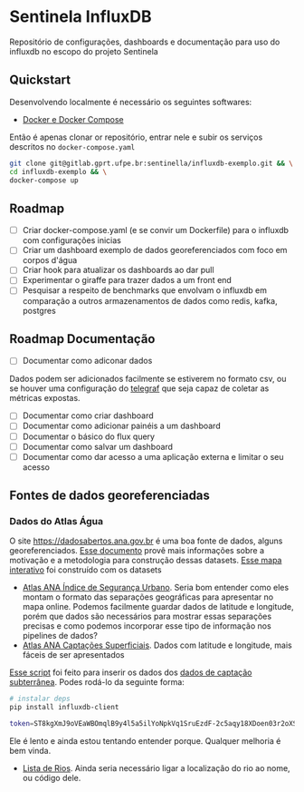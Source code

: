 # Sentinela InfluxDB

Repositório de configurações, dashboards e documentação para uso do influxdb
no escopo do projeto Sentinela

## Quickstart

Desenvolvendo localmente é necessário os seguintes softwares:

- [Docker e Docker Compose](https://docs.docker.com/get-started/)

Então é apenas clonar or repositório, entrar nele e subir os serviços descritos
no `docker-compose.yaml`

```bash
git clone git@gitlab.gprt.ufpe.br:sentinella/influxdb-exemplo.git && \
cd influxdb-exemplo && \
docker-compose up
```

## Roadmap

- [ ] Criar docker-compose.yaml (e se convir um Dockerfile) para o influxdb com configurações inicias
- [ ] Criar um dashboard exemplo de dados georeferenciados com foco em corpos d'água
- [ ] Criar hook para atualizar os dashboards ao dar pull
- [ ] Experimentar o giraffe para trazer dados a um front end
- [ ] Pesquisar a respeito de benchmarks que envolvam o influxdb em comparação a outros armazenamentos de dados como redis, kafka, postgres

## Roadmap Documentação

- [ ] Documentar como adiconar dados

Dados podem ser adicionados facilmente se estiverem no formato csv, ou se houver uma configuração do [telegraf](https://github.com/influxdata/telegraf) que seja capaz de coletar as métricas expostas.

- [ ] Documentar como criar dashboard
- [ ] Documentar como adicionar painéis a um dashboard
- [ ] Documentar o básico do flux query
- [ ] Documentar como salvar um dashboard
- [ ] Documentar como dar acesso a uma aplicação externa e limitar o seu acesso

## Fontes de dados georeferenciadas

### Dados do Atlas Água

O site <https://dadosabertos.ana.gov.br> é uma boa fonte de dados, alguns georeferenciados.
[Esse documento](https://biblioteca.ana.gov.br/sophia_web/asp/download.asp?codigo=151307&tipo_midia=2&iIndexSrv=1&iUsuario=0&obra=90683&tipo=1&iBanner=0&iIdioma=0) provê mais informações sobre a motivação e a metodologia para construção dessas datasets.
[Esse mapa interativo](https://portal1.snirh.gov.br/ana/apps/webappviewer/index.html?id=9533a92615b84880b6a7263b6568708b) foi construído com os datasets

- [Atlas ANA Índice de Segurança Urbano](https://dadosabertos.ana.gov.br/maps/897b12b3081c49678a1b2161c372b70c). Seria bom entender como eles montam o formato das separações geográficas para apresentar no mapa online. Podemos facilmente guardar dados de latitude e longitude, porém que dados são necessários para mostrar essas separações precisas e como podemos incorporar esse tipo de informação nos pipelines de dados?
- [Atlas ANA Captações Superficiais](https://dadosabertos.ana.gov.br/datasets/19e1869946b041bba92b996020925909). Dados com latitude e longitude, mais fáceis de ser apresentados

[Esse script](./cap-sub-geojson-importer.py) foi feito para inserir os dados dos [dados de captação subterrânea](./atlas_cap_subterranea.geojson).
Podes rodá-lo da seguinte forma:

```bash
# instalar deps
pip install influxdb-client
```

```bash
token=ST8kgXmJ9oVEaWBOmqlB9y4l5a5ilYoNpkVq1SruEzdF-2c5aqy18XDoen03r2oXSOA_JlBsyV3pEqPGcfCHcA== org=sentinela bucket=mybucket python3 cap-sub-geojson-importer.py
```

Ele é lento e ainda estou tentando entender porque. Qualquer melhoria é bem vinda.

- [Lista de Rios](https://www.arcgis.com/home/item.html?id=4577e60f14284963aa6fafbe36a2b7d4). Ainda seria necessário ligar a localização do rio ao nome, ou código dele.
